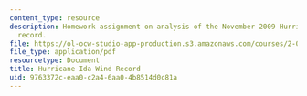 ```yaml
---
content_type: resource
description: Homework assignment on analysis of the November 2009 Hurricane Ida wind
  record.
file: https://ol-ocw-studio-app-production.s3.amazonaws.com/courses/2-017j-design-of-electromechanical-robotic-systems-fall-2009/9763372ceaa0c2a46aa04b8514d0c81a_MIT2_017JF09_p39.pdf
file_type: application/pdf
resourcetype: Document
title: Hurricane Ida Wind Record
uid: 9763372c-eaa0-c2a4-6aa0-4b8514d0c81a
---
```

